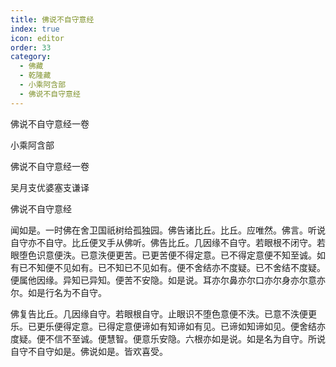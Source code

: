 ```yaml
---
title: 佛说不自守意经
index: true
icon: editor
order: 33
category:
  - 佛藏
  - 乾隆藏
  - 小乘阿含部
  - 佛说不自守意经
---
```


佛说不自守意经一卷  

小乘阿含部  

佛说不自守意经一卷  

吴月支优婆塞支谦译  

佛说不自守意经  

闻如是。一时佛在舍卫国祇树给孤独园。佛告诸比丘。比丘。应唯然。佛言。听说自守亦不自守。比丘便叉手从佛听。佛告比丘。几因缘不自守。若眼根不闭守。若眼堕色识意便泆。已意泆便更苦。已更苦便不得定意。已不得定意便不知至诚。如有已不知便不见如有。已不知已不见如有。便不舍结亦不度疑。已不舍结不度疑。便属他因缘。异知已异知。便苦不安隐。如是说。耳亦尔鼻亦尔口亦尔身亦尔意亦尔。如是行名为不自守。  

佛复告比丘。几因缘自守。若眼根自守。止眼识不堕色意便不泆。已意不泆便更乐。已更乐便得定意。已得定意便谛如有知谛如有见。已谛如知谛如见。便舍结亦度疑。便不信不至诚。便慧智。便意乐安隐。六根亦如是说。如是名为自守。所说自守不自守如是。佛说如是。皆欢喜受。  
